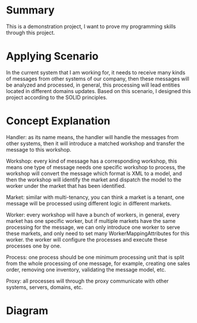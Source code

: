 Summary
============
This is a demonstration project, I want to prove my programming skills through this project.

Applying Scenario
============
In the current system that I am working for, it needs to receive many kinds of messages from other systems of our company, then these messages will be analyzed and processed, in general, this processing will lead entities located in different domains updates. Based on this scenario, I designed this project according to the SOLID principles.

Concept Explanation
============
Handler: as its name means, the handler will handle the messages from other systems, then it will introduce a matched workshop and transfer the message to this workshop.

Workshop: every kind of message has a corresponding workshop, this means one type of message needs one specific workshop to process, the workshop will convert the message which format is XML to a model, and then 	 the workshop will identify the market and dispatch the model to the worker under the market that has been identified.

Market: similar with multi-tenancy, you can think a market is a tenant, one message will be processed using different logic in different markets.

Worker: every workshop will have a bunch of workers, in general, every market has one specific worker, but if multiple markets have the same processing for the message, we can only introduce one worker to serve these markets, and only need to set many WorkerMappingAttributes for this worker. the worker will configure the processes and execute these processes one by one.

Process: one process should be one minimum processing unit that is split from the whole processing of one message, for example, creating one sales order, removing one inventory, validating the message model, etc.

Proxy: all processes will through the proxy communicate with other systems, servers, domains, etc.

Diagram
============

